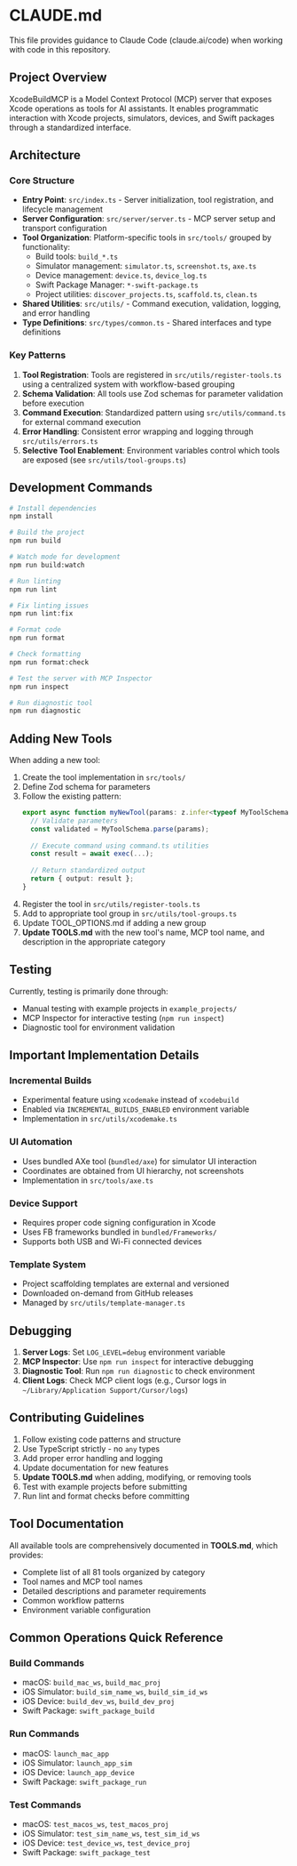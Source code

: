 # CLAUDE.md

This file provides guidance to Claude Code (claude.ai/code) when working with code in this repository.

## Project Overview

XcodeBuildMCP is a Model Context Protocol (MCP) server that exposes Xcode operations as tools for AI assistants. It enables programmatic interaction with Xcode projects, simulators, devices, and Swift packages through a standardized interface.

## Architecture

### Core Structure

- **Entry Point**: `src/index.ts` - Server initialization, tool registration, and lifecycle management
- **Server Configuration**: `src/server/server.ts` - MCP server setup and transport configuration
- **Tool Organization**: Platform-specific tools in `src/tools/` grouped by functionality:
  - Build tools: `build_*.ts`
  - Simulator management: `simulator.ts`, `screenshot.ts`, `axe.ts`
  - Device management: `device.ts`, `device_log.ts`
  - Swift Package Manager: `*-swift-package.ts`
  - Project utilities: `discover_projects.ts`, `scaffold.ts`, `clean.ts`
- **Shared Utilities**: `src/utils/` - Command execution, validation, logging, and error handling
- **Type Definitions**: `src/types/common.ts` - Shared interfaces and type definitions

### Key Patterns

1. **Tool Registration**: Tools are registered in `src/utils/register-tools.ts` using a centralized system with workflow-based grouping
2. **Schema Validation**: All tools use Zod schemas for parameter validation before execution
3. **Command Execution**: Standardized pattern using `src/utils/command.ts` for external command execution
4. **Error Handling**: Consistent error wrapping and logging through `src/utils/errors.ts`
5. **Selective Tool Enablement**: Environment variables control which tools are exposed (see `src/utils/tool-groups.ts`)

## Development Commands

```bash
# Install dependencies
npm install

# Build the project
npm run build

# Watch mode for development
npm run build:watch

# Run linting
npm run lint

# Fix linting issues
npm run lint:fix

# Format code
npm run format

# Check formatting
npm run format:check

# Test the server with MCP Inspector
npm run inspect

# Run diagnostic tool
npm run diagnostic
```

## Adding New Tools

When adding a new tool:

1. Create the tool implementation in `src/tools/`
2. Define Zod schema for parameters
3. Follow the existing pattern:
   ```typescript
   export async function myNewTool(params: z.infer<typeof MyToolSchema>): Promise<{ output: string }> {
     // Validate parameters
     const validated = MyToolSchema.parse(params);
     
     // Execute command using command.ts utilities
     const result = await exec(...);
     
     // Return standardized output
     return { output: result };
   }
   ```
4. Register the tool in `src/utils/register-tools.ts`
5. Add to appropriate tool group in `src/utils/tool-groups.ts`
6. Update TOOL_OPTIONS.md if adding a new group
7. **Update TOOLS.md** with the new tool's name, MCP tool name, and description in the appropriate category

## Testing

Currently, testing is primarily done through:
- Manual testing with example projects in `example_projects/`
- MCP Inspector for interactive testing (`npm run inspect`)
- Diagnostic tool for environment validation

## Important Implementation Details

### Incremental Builds
- Experimental feature using `xcodemake` instead of `xcodebuild`
- Enabled via `INCREMENTAL_BUILDS_ENABLED` environment variable
- Implementation in `src/utils/xcodemake.ts`

### UI Automation
- Uses bundled AXe tool (`bundled/axe`) for simulator UI interaction
- Coordinates are obtained from UI hierarchy, not screenshots
- Implementation in `src/tools/axe.ts`

### Device Support
- Requires proper code signing configuration in Xcode
- Uses FB frameworks bundled in `bundled/Frameworks/`
- Supports both USB and Wi-Fi connected devices

### Template System
- Project scaffolding templates are external and versioned
- Downloaded on-demand from GitHub releases
- Managed by `src/utils/template-manager.ts`

## Debugging

1. **Server Logs**: Set `LOG_LEVEL=debug` environment variable
2. **MCP Inspector**: Use `npm run inspect` for interactive debugging
3. **Diagnostic Tool**: Run `npm run diagnostic` to check environment
4. **Client Logs**: Check MCP client logs (e.g., Cursor logs in `~/Library/Application Support/Cursor/logs`)

## Contributing Guidelines

1. Follow existing code patterns and structure
2. Use TypeScript strictly - no `any` types
3. Add proper error handling and logging
4. Update documentation for new features
5. **Update TOOLS.md** when adding, modifying, or removing tools
6. Test with example projects before submitting
7. Run lint and format checks before committing

## Tool Documentation

All available tools are comprehensively documented in **TOOLS.md**, which provides:
- Complete list of all 81 tools organized by category
- Tool names and MCP tool names
- Detailed descriptions and parameter requirements
- Common workflow patterns
- Environment variable configuration

## Common Operations Quick Reference

### Build Commands
- macOS: `build_mac_ws`, `build_mac_proj`
- iOS Simulator: `build_sim_name_ws`, `build_sim_id_ws`
- iOS Device: `build_dev_ws`, `build_dev_proj`
- Swift Package: `swift_package_build`

### Run Commands
- macOS: `launch_mac_app`
- iOS Simulator: `launch_app_sim`
- iOS Device: `launch_app_device`
- Swift Package: `swift_package_run`

### Test Commands
- macOS: `test_macos_ws`, `test_macos_proj`
- iOS Simulator: `test_sim_name_ws`, `test_sim_id_ws`
- iOS Device: `test_device_ws`, `test_device_proj`
- Swift Package: `swift_package_test`